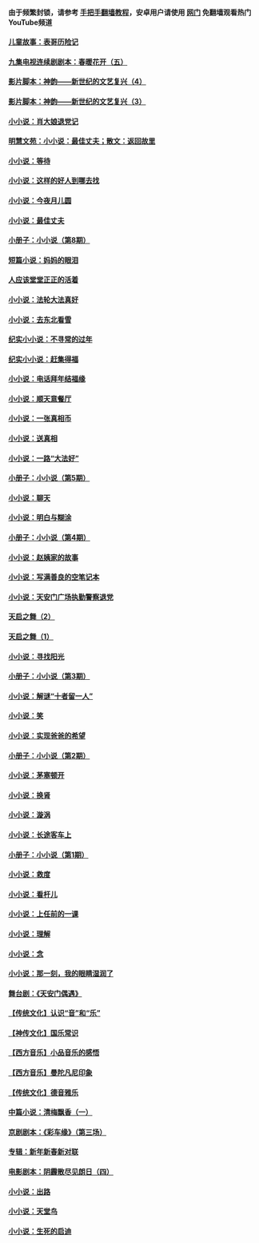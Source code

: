 #### 由于频繁封锁，请参考 [手把手翻墙教程](https://github.com/gfw-breaker/guides/wiki/)，安卓用户请使用 [网门](https://github.com/gfw-breaker/nogfw/blob/master/dl.md?t=05261401) 免翻墙观看热门YouTube频道 

#### [儿童故事：表哥历险记](../pages/328/383535.md?t=05261401) 

#### [九集电视连续剧剧本：春暖花开（五）](../pages/328/275919.md?t=05261401) 

#### [影片脚本：神韵——新世纪的文艺复兴（4）](../pages/328/266089.md?t=05261401) 

#### [影片脚本：神韵——新世纪的文艺复兴（3）](../pages/328/266087.md?t=05261401) 

#### [小小说：肖大娘退党记](../pages/328/239807.md?t=05261401) 

#### [明慧文苑：小小说：最佳丈夫；散文：返回故里](../pages/328/3439.md?t=05261401) 

#### [小小说：等待](../pages/328/223927.md?t=05261401) 

#### [小小说：这样的好人到哪去找](../pages/328/209396.md?t=05261401) 

#### [小小说：今夜月儿圆](../pages/328/193588.md?t=05261401) 

#### [小小说：最佳丈夫](../pages/328/190938.md?t=05261401) 

#### [小册子：小小说（第8期）](../pages/328/188202.md?t=05261401) 

#### [短篇小说：妈妈的眼泪](../pages/328/187712.md?t=05261401) 

#### [人应该堂堂正正的活着](../pages/328/182430.md?t=05261401) 

#### [小小说：法轮大法真好](../pages/328/174669.md?t=05261401) 

#### [小小说：去东北看雪](../pages/328/173882.md?t=05261401) 

#### [纪实小小说：不寻常的过年](../pages/328/173187.md?t=05261401) 

#### [纪实小小说：赶集得福](../pages/328/172652.md?t=05261401) 

#### [小小说：电话拜年结福缘](../pages/328/172533.md?t=05261401) 

#### [小小说：顺天意餐厅](../pages/328/170182.md?t=05261401) 

#### [小小说：一张真相币](../pages/328/169410.md?t=05261401) 

#### [小小说：送真相](../pages/328/166713.md?t=05261401) 

#### [小小说：一路“大法好”](../pages/328/162016.md?t=05261401) 

#### [小册子：小小说（第5期）](../pages/328/161131.md?t=05261401) 

#### [小小说：聊天](../pages/328/159640.md?t=05261401) 

#### [小小说：明白与糊涂](../pages/328/158101.md?t=05261401) 

#### [小册子：小小说（第4期）](../pages/328/158006.md?t=05261401) 

#### [小小说：赵姨家的故事](../pages/328/157843.md?t=05261401) 

#### [小小说：写满善良的空笔记本](../pages/328/157382.md?t=05261401) 

#### [小小说：天安门广场执勤警察退党](../pages/328/156982.md?t=05261401) 

#### [天启之舞（2）](../pages/328/153440.md?t=05261401) 

#### [天启之舞（1）](../pages/328/153439.md?t=05261401) 

#### [小小说：寻找阳光](../pages/328/153065.md?t=05261401) 

#### [小册子：小小说（第3期）](../pages/328/151715.md?t=05261401) 

#### [小小说：解谜“十者留一人”](../pages/328/148967.md?t=05261401) 

#### [小小说：笑](../pages/328/148905.md?t=05261401) 

#### [小小说：实现爸爸的希望](../pages/328/148096.md?t=05261401) 

#### [小册子：小小说（第2期）](../pages/328/147214.md?t=05261401) 

#### [小小说：茅塞顿开](../pages/328/147030.md?t=05261401) 

#### [小小说：换肾](../pages/328/146770.md?t=05261401) 

#### [小小说：漩涡](../pages/328/146683.md?t=05261401) 

#### [小小说：长途客车上](../pages/328/145076.md?t=05261401) 

#### [小册子：小小说（第1期）](../pages/328/143963.md?t=05261401) 

#### [小小说：救度](../pages/328/143927.md?t=05261401) 

#### [小小说：看杆儿](../pages/328/142137.md?t=05261401) 

#### [小小说：上任前的一课](../pages/328/140808.md?t=05261401) 

#### [小小说：理解](../pages/328/140476.md?t=05261401) 

#### [小小说：念](../pages/328/139513.md?t=05261401) 

#### [小小说：那一刻，我的眼睛湿润了](../pages/328/138476.md?t=05261401) 

#### [舞台剧：《天安门偶遇》](../pages/328/117155.md?t=05261401) 

#### [【传统文化】认识“音”和“乐”](../pages/328/108667.md?t=05261401) 

#### [【神传文化】国乐常识](../pages/328/104225.md?t=05261401) 

#### [【西方音乐】小品音乐的感悟](../pages/328/102924.md?t=05261401) 

#### [【西方音乐】曼陀凡尼印象](../pages/328/102922.md?t=05261401) 

#### [【传统文化】德音雅乐](../pages/328/102923.md?t=05261401) 

#### [中篇小说：清梅飘香（一）](../pages/328/101058.md?t=05261401) 

#### [京剧剧本：《彩车缘》（第三场）](../pages/328/96434.md?t=05261401) 

#### [专辑：新年新春新对联](../pages/328/94991.md?t=05261401) 

#### [电影剧本：阴霾散尽见朗日（四）](../pages/328/87081.md?t=05261401) 

#### [小小说：出路](../pages/328/84848.md?t=05261401) 

#### [小小说：天堂鸟](../pages/328/83084.md?t=05261401) 

#### [小小说：生死的启迪](../pages/328/70977.md?t=05261401) 

